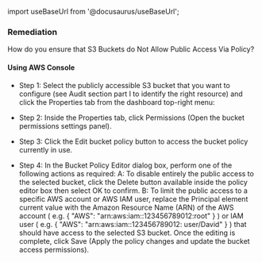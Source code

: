 import useBaseUrl from '@docusaurus/useBaseUrl';

### Remediation
How do you ensure that S3 Buckets do Not Allow Public Access Via Policy?

#### Using AWS Console

- Step 1: Select the publicly accessible S3 bucket that you want to configure (see Audit section part I to identify the right resource) and click the Properties tab from the dashboard top-right menu:
          
- Step 2: Inside the Properties tab, click Permissions (Open the bucket permissions settings panel).

- Step 3: Click the Edit bucket policy button to access the bucket policy currently in use.

- Step 4: In the Bucket Policy Editor dialog box, perform one of the following actions as required:
       A: To disable entirely the public access to the selected bucket, click the Delete button available inside the policy editor box then select OK to confirm.
       B: To limit the public access to a specific AWS account or AWS IAM user, replace the Principal element current value with the Amazon Resource Name (ARN) of the AWS account ( e.g. { "AWS": "arn:aws:iam::123456789012:root" } ) or IAM user ( e.g. { "AWS": "arn:aws:iam::123456789012: user/David" } ) that should have access to the selected S3 bucket. Once the editing is complete, click Save (Apply the policy changes and update the bucket access permissions).